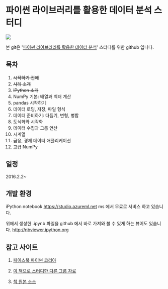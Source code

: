 # 파이썬 라이브러리를 활용한 데이터 분석 스터디

![](http://image.hanbit.co.kr/cover/_b_2047.gif)

본 git은 '[파이썬 라이브러리를 활용한 데이터 분석](http://www.hanbit.co.kr/book/look.html?isbn=978-89-6848-047-8)' 스터디를 위한 github 입니다.

## 목차

1. ~~시작하기 전에~~  
2. ~~사례 소개~~  
3. ~~IPython 소개~~  
4. NumPy 기본: 배열과 벡터 계산  
5. pandas 시작하기  
6. 데이터 로딩, 저장, 파일 형식  
7. 데이터 준비하기: 다듬기, 변형, 병합  
8. 도식화와 시각화  
9. 데이터 수집과 그룹 연산  
10. 시계열  
11. 금융, 경제 데이터 애플리케이션  
12. 고급 NumPy  

## 일정

2016.2.2~

## 개발 환경

iPython notebook
<https://studio.azureml.net>
ms 에서 무료로 서비스 하고 있습니다.

위에서 생성한 .ipynb 파일을 github 에서 바로 가져와 볼 수 있게 하는 뷰어도 있습니다.
<http://nbviewer.ipython.org>

## 참고 사이트

1. [페이스북 파이썬 코리아](https://www.facebook.com/groups/pythonkorea/)

2. [이 책으로 스터디한 다른 그룹 자료](https://github.com/re4lfl0w/ipython/tree/master/books/python_data_analysis)

3. [책 원본 소스](https://github.com/pydata/pydata-book)
